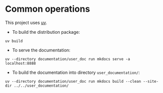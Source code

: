 
# Common operations

This project uses [uv](https://docs.astral.sh/uv/).

* To build the distribution package:
```
uv build
```

* To serve the documentation:
```
uv --directory documentation/user_doc run mkdocs serve -a localhost:8888
```

* To build the documentation into directory `user_documentation/`:
```
uv --directory documentation/user_doc run mkdocs build --clean --site-dir ../../user_documentation/
```

